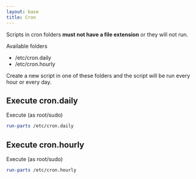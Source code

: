 ```yaml
---
layout: base
title: Cron
---
```


Scripts in cron folders __must not have a file extension__ or they will not run.

Available folders
* /etc/cron.daily
* /etc/cron.hourly

Create a new script in one of these folders and the script will be run every hour or every day.

## Execute cron.daily

Execute (as root/sudo) 

```bash
run-parts /etc/cron.daily
```

## Execute cron.hourly
Execute (as root/sudo) 

```bash
run-parts /etc/cron.hourly
```

